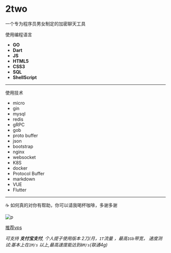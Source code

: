 # 2two

一个专为程序员男女制定的加密聊天工具

使用编程语言

- **GO**
- **Dart**
- **JS**
- **HTML5**
- **CSS3**
- **SQL**
- **ShellScript**
***
使用技术
- micro
- gin
- mysql
- redis
- gRPC
- gob
- proto buffer
- json
- bootstrap
- nginx
- websocket
- K8S
- docker
- Protocol Buffer
- markdown
- VUE
- Flutter
---
☕️ 如何真的对你有帮助，你可以请我喝杯咖啡，多谢多谢

![p](https://raw.githubusercontent.com/googege/Files/master/donate.png)

[推荐vps](https://app.cloudcone.com/?ref=2525)

*可支持 **支付宝支付**, 个人提子使用版本 2刀/月，`1T`流量 ，最高`1Gb`带宽， 速度测试:基本上在`1M/s` 以上,最高速度能达到`8M/s`(联通4g)*
